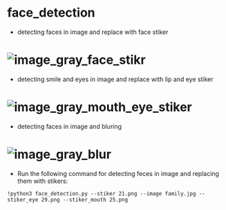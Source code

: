 # face_detection

- detecting faces in image and replace with face stiker

# ![image_gray_face_stikr](https://github.com/n-ebrahimian/face_detection/blob/main/01-face-detection/Result/image_gray_face_stikr.jpg)

- detecting smile and eyes in image and replace with lip and eye stiker

# ![image_gray_mouth_eye_stiker](https://github.com/n-ebrahimian/face_detection/blob/main/01-face-detection/Result/image_gray_mouth_eye_stiker.jpg)

- detecting faces in image and bluring

# ![image_gray_blur](https://github.com/n-ebrahimian/face_detection/blob/main/01-face-detection/Result/image_gray_blur.jpg)



- Run the following command for detecting feces in image and replacing them with stikers:

```
!python3 face_detection.py --stiker 21.png --image family.jpg --stiker_eye 29.png --stiker_mouth 25.png

```
